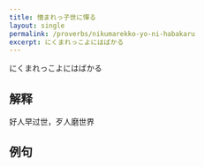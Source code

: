 ```yaml
---
title: 憎まれっ子世に憚る
layout: single
permalink: /proverbs/nikumarekko-yo-ni-habakaru
excerpt: にくまれっこよにはばかる
---
```


にくまれっこよにはばかる

## 解释

好人早过世，歹人磨世界

## 例句

